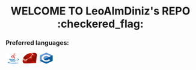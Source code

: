<h1 align="center">WELCOME TO LeoAlmDiniz's REPO :checkered_flag:</h1>

<div>
  <!-- <img src="https://github.com/Alexandrehideki13/Alexandrehideki13/blob/main/octocat.png" alt="Meu OctoCat" align="right" height="415"  width: "415px"/> -->
  <div style="display: inline_block">
    <h3>Preferred languages:</h3>
    <img align="center" alt="Leo-Java" height="30" width="40" src="https://github.com/devicons/devicon/blob/master/icons/java/java-original.svg">
    <img align="center" alt="Leo-Java" height="30" width="40" src="https://github.com/devicons/devicon/blob/master/icons/ruby/ruby-original.svg">
    <img align="center" alt="Leo-Js" height="30" width="40" src="https://raw.githubusercontent.com/devicons/devicon/master/icons/c/c-original.svg">
  </div>
</div>
  
